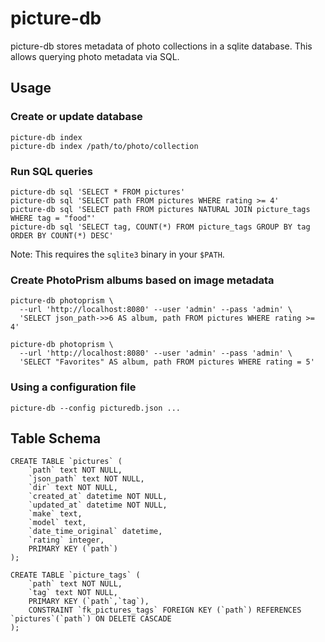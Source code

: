 # picture-db
picture-db stores metadata of photo collections in a sqlite database.
This allows querying photo metadata via SQL.

## Usage
### Create or update database
```
picture-db index
picture-db index /path/to/photo/collection
```

### Run SQL queries
```
picture-db sql 'SELECT * FROM pictures'
picture-db sql 'SELECT path FROM pictures WHERE rating >= 4'
picture-db sql 'SELECT path FROM pictures NATURAL JOIN picture_tags WHERE tag = "food"'
picture-db sql 'SELECT tag, COUNT(*) FROM picture_tags GROUP BY tag ORDER BY COUNT(*) DESC'
```

Note: This requires the `sqlite3` binary in your `$PATH`.

### Create PhotoPrism albums based on image metadata
```
picture-db photoprism \
  --url 'http://localhost:8080' --user 'admin' --pass 'admin' \
  'SELECT json_path->>6 AS album, path FROM pictures WHERE rating >= 4'

picture-db photoprism \
  --url 'http://localhost:8080' --user 'admin' --pass 'admin' \
  'SELECT "Favorites" AS album, path FROM pictures WHERE rating = 5'
```

### Using a configuration file
```
picture-db --config picturedb.json ...
```

## Table Schema
```
CREATE TABLE `pictures` (
    `path` text NOT NULL,
    `json_path` text NOT NULL,
    `dir` text NOT NULL,
    `created_at` datetime NOT NULL,
    `updated_at` datetime NOT NULL,
    `make` text,
    `model` text,
    `date_time_original` datetime,
    `rating` integer,
    PRIMARY KEY (`path`)
);

CREATE TABLE `picture_tags` (
    `path` text NOT NULL,
    `tag` text NOT NULL,
    PRIMARY KEY (`path`,`tag`),
    CONSTRAINT `fk_pictures_tags` FOREIGN KEY (`path`) REFERENCES `pictures`(`path`) ON DELETE CASCADE
);
```
